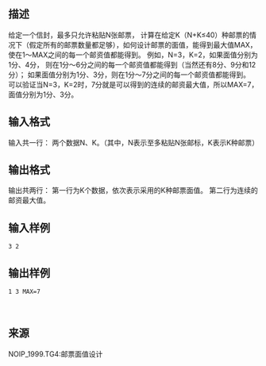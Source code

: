 ## 描述

给定一个信封，最多只允许粘贴N张邮票， 计算在给定K（N+K≤40）种邮票的情况下（假定所有的邮票数量都足够），如何设计邮票的面值，能得到最大值MAX，使在1～MAX之间的每一个邮资值都能得到。 例如，N=3，K=2，如果面值分别为1分、4分， 则在1分～6分之间的每一个邮资值都能得到（当然还有8分、9分和12分）； 如果面值分别为1分、3分，则在1分～7分之间的每一个邮资值都能得到。 可以验证当N=3，K=2时，7分就是可以得到的连续的邮资最大值，所以MAX=7，面值分别为1分、3分。 

## 输入格式

输入共一行： 两个数据N、K。（其中，N表示至多粘贴N张邮标，K表示K种邮票） 

## 输出格式

输出共两行： 第一行为K个数据，依次表示采用的K种邮票面值。 第二行为连续的邮资最大值。 

## 输入样例

```plaintext
3 2
```

## 输出样例

```plaintext
1 3 MAX=7
```



 

## 来源

NOIP_1999.TG4:邮票面值设计

